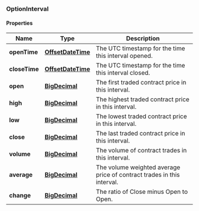 
[//]: # (CLASS:OptionInterval)

[//]: # (KIND:object)

### OptionInterval

#### Properties

[//]: # (START_DEFINITION)

Name | Type | Description
------------ | ------------- | -------------
**openTime** | [**OffsetDateTime**](OffsetDateTime.md) | The UTC timestamp for the time this interval opened. &nbsp;
**closeTime** | [**OffsetDateTime**](OffsetDateTime.md) | The UTC timestamp for the time this interval closed. &nbsp;
**open** | [**BigDecimal**](BigDecimal.md) | The first traded contract price in this interval. &nbsp;
**high** | [**BigDecimal**](BigDecimal.md) | The highest traded contract price in this interval. &nbsp;
**low** | [**BigDecimal**](BigDecimal.md) | The lowest traded contract price in this interval. &nbsp;
**close** | [**BigDecimal**](BigDecimal.md) | The last traded contract price in this interval. &nbsp;
**volume** | [**BigDecimal**](BigDecimal.md) | The volume of contract trades in this interval. &nbsp;
**average** | [**BigDecimal**](BigDecimal.md) | The volume weighted average price of contract trades in this interval. &nbsp;
**change** | [**BigDecimal**](BigDecimal.md) | The ratio of Close minus Open to Open. &nbsp;

[//]: # (END_DEFINITION)


[//]: # (CONTAINED_CLASS:OffsetDateTime)


[//]: # (CONTAINED_CLASS:OffsetDateTime)


[//]: # (CONTAINED_CLASS:BigDecimal)


[//]: # (CONTAINED_CLASS:BigDecimal)


[//]: # (CONTAINED_CLASS:BigDecimal)


[//]: # (CONTAINED_CLASS:BigDecimal)


[//]: # (CONTAINED_CLASS:BigDecimal)


[//]: # (CONTAINED_CLASS:BigDecimal)


[//]: # (CONTAINED_CLASS:BigDecimal)





